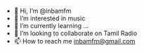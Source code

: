 - 👋 Hi, I’m @inbamfm
- 👀 I’m interested in music
- 🌱 I’m currently learning ...
- 💞️ I’m looking to collaborate on Tamil Radio
- 📫 How to reach me inbamfm@gmail.com

<!---
inbamfm/inbamfm is a ✨ special ✨ repository because its `README.md` (this file) appears on your GitHub profile.
You can click the Preview link to take a look at your changes.
--->
